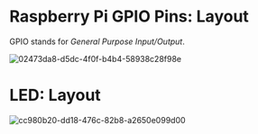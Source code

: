 # Raspberry Pi GPIO Pins: Layout
GPIO stands for _General Purpose Input/Output_.

![02473da8-d5dc-4f0f-b4b4-58938c28f98e](https://github.com/user-attachments/assets/c6f9cfd7-ac42-40bd-8c8c-b4c834bb3e00)

# LED: Layout

![cc980b20-dd18-476c-82b8-a2650e099d00](https://github.com/user-attachments/assets/eb4264c6-2ce4-45a3-859d-993ebd3ec4bc)
